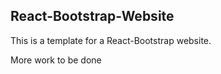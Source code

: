 ## React-Bootstrap-Website

This is a template for a React-Bootstrap website.

More work to be done
